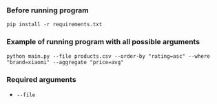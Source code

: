 ### Before running program
`pip install -r requirements.txt`

### Example of running program with all possible arguments
`python main.py --file products.csv --order-by "rating=asc" --where "brand=xiaomi" --aggregate "price=avg"`

### Required arguments
- `--file`
